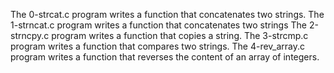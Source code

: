 The 0-strcat.c program writes a function that concatenates two strings.
The 1-strncat.c program writes a function that concatenates two strings 
The 2-strncpy.c program writes a function that copies a string. 
The 3-strcmp.c program writes a function  that compares two strings.
The 4-rev_array.c program writes a function that reverses the content of an array of integers.
